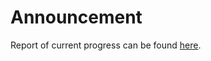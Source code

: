 # Announcement
Report of current progress can be found [here](https://hackmd.io/@g4P5SSbiSriJQ-hJMcd9fg/B1G7mEp_h).